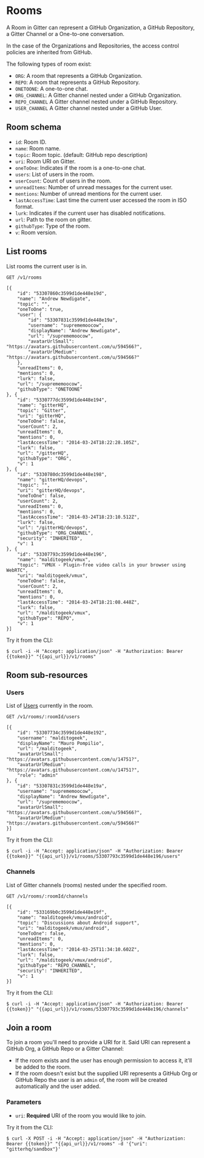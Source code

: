 # Rooms

A Room in Gitter can represent a GitHub Organization, a GitHub Repository, a Gitter Channel or a One-to-one conversation.

In the case of the Organizations and Repositories, the access control policies are inherited from GitHub.

The following types of room exist:

- `ORG`: A room that represents a GitHub Organization.
- `REPO`: A room that represents a GitHub Repository.
- `ONETOONE`: A one-to-one chat.
- `ORG_CHANNEL`: A Gitter channel nested under a GitHub Organization.
- `REPO_CHANNEL` A Gitter channel nested under a GitHub Repository.
- `USER_CHANNEL` A Gitter channel nested under a GitHub User.

## Room schema

- `id`: Room ID.
- `name`: Room name.
- `topic`: Room topic. (default: GitHub repo description)
- `uri`: Room URI on Gitter.
- `oneToOne`: Indicates if the room is a one-to-one chat.
- `users`: List of users in the room.
- `userCount`: Count of users in the room.
- `unreadItems`: Number of unread messages for the current user.
- `mentions`: Number of unread mentions for the current user.
- `lastAccessTime`: Last time the current user accessed the room in ISO format.
- `lurk`: Indicates if the current user has disabled notifications.
- `url`: Path to the room on gitter.
- `githubType`: Type of the room.
- `v`: Room version.

## List rooms

List rooms the current user is in.

```
GET /v1/rooms
```

```
[{
    "id": "53307860c3599d1de448e19d",
    "name": "Andrew Newdigate",
    "topic": "",
    "oneToOne": true,
    "user": {
        "id": "53307831c3599d1de448e19a",
        "username": "suprememoocow",
        "displayName": "Andrew Newdigate",
        "url": "/suprememoocow",
        "avatarUrlSmall": "https://avatars.githubusercontent.com/u/594566?",
        "avatarUrlMedium": "https://avatars.githubusercontent.com/u/594566?"
    },
    "unreadItems": 0,
    "mentions": 0,
    "lurk": false,
    "url": "/suprememoocow",
    "githubType": "ONETOONE"
}, {
    "id": "5330777dc3599d1de448e194",
    "name": "gitterHQ",
    "topic": "Gitter",
    "uri": "gitterHQ",
    "oneToOne": false,
    "userCount": 2,
    "unreadItems": 0,
    "mentions": 0,
    "lastAccessTime": "2014-03-24T18:22:28.105Z",
    "lurk": false,
    "url": "/gitterHQ",
    "githubType": "ORG",
    "v": 1
}, {
    "id": "5330780dc3599d1de448e198",
    "name": "gitterHQ/devops",
    "topic": "",
    "uri": "gitterHQ/devops",
    "oneToOne": false,
    "userCount": 2,
    "unreadItems": 0,
    "mentions": 0,
    "lastAccessTime": "2014-03-24T18:23:10.512Z",
    "lurk": false,
    "url": "/gitterHQ/devops",
    "githubType": "ORG_CHANNEL",
    "security": "INHERITED",
    "v": 1
}, {
    "id": "53307793c3599d1de448e196",
    "name": "malditogeek/vmux",
    "topic": "VMUX - Plugin-free video calls in your browser using WebRTC",
    "uri": "malditogeek/vmux",
    "oneToOne": false,
    "userCount": 2,    
    "unreadItems": 0,
    "mentions": 0,
    "lastAccessTime": "2014-03-24T18:21:08.448Z",
    "lurk": false,
    "url": "/malditogeek/vmux",
    "githubType": "REPO",
    "v": 1
}]
```

Try it from the CLI:
```
$ curl -i -H "Accept: application/json" -H "Authorization: Bearer {{token}}" "{{api_url}}/v1/rooms"
```

## Room sub-resources

### Users

List of [Users](user-resource) currently in the room.

```
GET /v1/rooms/:roomId/users
```

```
[{
    "id": "53307734c3599d1de448e192",
    "username": "malditogeek",
    "displayName": "Mauro Pompilio",
    "url": "/malditogeek",
    "avatarUrlSmall": "https://avatars.githubusercontent.com/u/14751?",
    "avatarUrlMedium": "https://avatars.githubusercontent.com/u/14751?",
    "role": "admin"
}, {
    "id": "53307831c3599d1de448e19a",
    "username": "suprememoocow",
    "displayName": "Andrew Newdigate",
    "url": "/suprememoocow",
    "avatarUrlSmall": "https://avatars.githubusercontent.com/u/594566?",
    "avatarUrlMedium": "https://avatars.githubusercontent.com/u/594566?"
}]
```

Try it from the CLI:
```
$ curl -i -H "Accept: application/json" -H "Authorization: Bearer {{token}}" "{{api_url}}/v1/rooms/53307793c3599d1de448e196/users"
```

### Channels

List of Gitter channels (rooms) nested under the specified room.

```
GET /v1/rooms/:roomId/channels
```

```
[{
    "id": "533169b0c3599d1de448e19f",
    "name": "malditogeek/vmux/android",
    "topic": "Discussions about Android support",
    "uri": "malditogeek/vmux/android",
    "oneToOne": false,
    "unreadItems": 0,
    "mentions": 0,
    "lastAccessTime": "2014-03-25T11:34:10.602Z",
    "lurk": false,
    "url": "/malditogeek/vmux/android",
    "githubType": "REPO_CHANNEL",
    "security": "INHERITED",
    "v": 1
}]

```
Try it from the CLI:
```
$ curl -i -H "Accept: application/json" -H "Authorization: Bearer {{token}}" "{{api_url}}/v1/rooms/53307793c3599d1de448e196/channels"
```

## Join a room

To join a room you'll need to provide a URI for it. Said URI can represent a GitHub Org, a GitHub Repo or a Gitter Channel:

- If the room exists and the user has enough permission to access it, it'll be added to the room.
- If the room doesn't exist but the supplied URI represents a GitHub Org or GitHub Repo the user is an `admin` of, the room will be created automatically and the user added.

### Parameters

- `uri`: **Required** URI of the room you would like to join.

Try it from the CLI:
```
$ curl -X POST -i -H "Accept: application/json" -H "Authorization: Bearer {{token}}" "{{api_url}}/v1/rooms" -d '{"uri": "gitterhq/sandbox"}'
```

